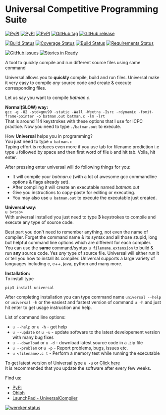 Universal Competitive Programming Suite
=======================================

[![PyPI](https://img.shields.io/pypi/v/Universal.svg)](https://pypi.python.org/pypi/Universal) [![PyPI](https://img.shields.io/pypi/dm/Universal.svg)](https://pypi.python.org/pypi/Universal) [![PyPI](https://img.shields.io/pypi/l/Universal.svg)](https://pypi.python.org/pypi/Universal) [![GitHub tag](https://img.shields.io/github/tag/shubhamchaudhary/universal.svg)](https://github.com/shubhamchaudhary/universal/releases) [![GitHub release](https://img.shields.io/github/release/shubhamchaudhary/universal.svg)](https://github.com/shubhamchaudhary/universal/releases/latest)

[![Build Status](https://travis-ci.org/shubhamchaudhary/universal.svg)](https://travis-ci.org/shubhamchaudhary/universal) [![Coverage Status](https://coveralls.io/repos/shubhamchaudhary/universal/badge.svg?branch=master)](https://coveralls.io/r/shubhamchaudhary/universal?branch=master) [![Build Status](https://snap-ci.com/shubhamchaudhary/universal/branch/master/build_image)](https://snap-ci.com/shubhamchaudhary/universal/branch/master) [![Requirements Status](https://requires.io/github/shubhamchaudhary/universal/requirements.svg?branch=master)](https://requires.io/github/shubhamchaudhary/universal/requirements/?branch=master)

[![GitHub issues](https://img.shields.io/github/issues/shubhamchaudhary/universal.svg?style=plastic)](https://github.com/shubhamchaudhary/universal/issues) [![Stories in Ready](https://badge.waffle.io/shubhamchaudhary/universal.png?label=ready&title=Ready)](https://waffle.io/shubhamchaudhary/universal)

A tool to quickly compile and run different source files using same command  
  
Universal allows you to __quickly__ compile, build and run files. Universal make it very easy to compile _any_ source code and create & execute corresponding files.  
  
Let us say you want to compile _batman.c_.  
  
__Normal(SLOW) way:__  
`gcc -g -O2 -std=gnu99 -static -Wall -Wextra -Isrc -rdynamic -fomit-frame-pointer -o batman.out batman.c -lm -lrt`  
That is around 114 keystrokes with these options that I use for ICPC practice. Now you need to type `./batman.out` to execute. 
  
How __Universal__ helps you in programming?  
You just need to type `u batman.c`  
Typing effort is reduces even more if you use tab for filename prediction i.e type `u` followed by space and then first word of file `b` and hit tab. Voila, hit enter.  
  
After pressing enter universal will do following things for you:  
  * It will compile your _batman.c_  (with a lot of awesome gcc commandline options & flags already set).  
  * After compiling it will create an executable named _batman.out_  
  * Give you instructions to copy-paste for editing or executing.
  * You may also use `u batman.out` to execute the executable just created.  
  
__Universal way:__  
`u b<tab>`  
With universal installed you just need to type __3__ keystrokes to compile and execute any type of source code.  
  
Best part you don't need to remember anything, not even the name of compiler. Forget the command name & its syntax and all those stupid, long but helpful command line options which are different for each compiler.  
You can use the __same__ command/syntax `u filename.extension` to build & run __any__ source code. Yes _any_ type of source file. Universal will either run it or tell you how to install its compiler.  Universal supports a large variety of languages including c, c++, java, python and many more.  
  
  
__Installation:__  
To install type

```
pip3 install universal
```
  
After completing installation you can type command name `universal --help` or `universal -h` or the easiest and fastest version of command `u -h` and just hit enter to get usage instruction and help.  
  
  
List of command line options:  
  * `u --help`     or `u -h` - get help  
  * `u --update`   or `u -u` - update software to the latest developement version with many bug fixes
  * `u --download` or `u -d` - download latest source code in a .zip file
  * `u --problem`  or `u -p` - Report problems, bugs, issues etc.
  * `u <filename>.c t`        - Perform a memory test while running the executable
  
To get latest version of Universal type `u -u` or [Click here](https://github.com/shubhamchaudhary/universal/releases/latest)   
It is recommended that you update the software after every few weeks.  
  
Find us:
  * [PyPi](https://pypi.python.org/pypi/Universal)   
  * [Ohloh](https://www.ohloh.net/p/UniversalCompiler)  
  * [LaunchPad - UniversalCompiler](https://launchpad.net/universalcompiler)  

  
[![wercker status](https://app.wercker.com/status/b72e37a06749fd7aab9512499ed15481/m "wercker status")](https://app.wercker.com/project/bykey/b72e37a06749fd7aab9512499ed15481)


